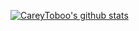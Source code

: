 [![CareyToboo's github stats](https://github-readme-stats.vercel.app/api?username=CareyToboo&show_icons=true&hide_title=true&theme=vue)](https://github.com/anuraghazra/github-readme-stats)
